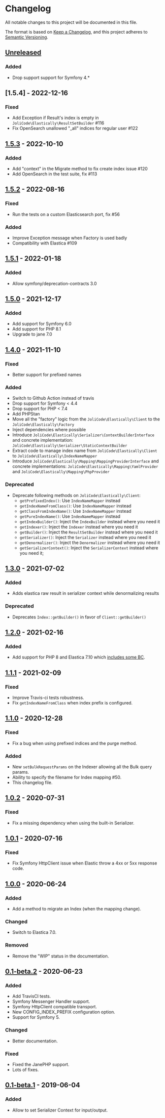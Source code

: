 # Changelog

All notable changes to this project will be documented in this file.

The format is based on [Keep a Changelog](https://keepachangelog.com/en/1.0.0/),
and this project adheres to [Semantic Versioning](https://semver.org/spec/v2.0.0.html).

## [Unreleased]

### Added

- Drop support support for Symfony 4.*

## [1.5.4] - 2022-12-16

### Fixed

- Add Exception if Result's index is empty in `JoliCode\Elastically\ResultSetBuilder` #116
- Fix OpenSearch unallowed "_all" indices for regular user #122

## [1.5.3] - 2022-10-10

### Added

- Add "context" in the Migrate method to fix create index issue #120
- Add OpenSearch in the test suite, fix #113

## [1.5.2] - 2022-08-16

### Fixed

- Run the tests on a custom Elasticsearch port, fix #56

### Added

- Improve Exception message when Factory is used badly
- Compatibility with Elastica #109

## [1.5.1] - 2022-01-18

### Added

- Allow symfony/deprecation-contracts 3.0

## [1.5.0] - 2021-12-17

### Added

- Add support for Symfony 6.0
- Add support for PHP 8.1
- Upgrade to jane 7.0

## [1.4.0] - 2021-11-10

### Fixed

- Better support for prefixed names

### Added

- Switch to Github Action instead of travis
- Drop support for Symfony < 4.4
- Drop support for PHP < 7.4
- Add PHPStan
- Move all the "factory" logic from the `JoliCode\Elastically\Client` to the
  `JoliCode\Elastically\Factory`
- Inject dependencies where possible
- Introduce `JoliCode\Elastically\Serializer\ContextBuilderInterface` and
  concrete implementation: `JoliCode\Elastically\Serializer\StaticContextBuilder`
- Extract code to manage index name from `JoliCode\Elastically\Client` to
  `JoliCode\Elastically\IndexNameMapper`
- Introduce `JoliCode\Elastically\Mapping\MappingProviderInterface` and concrete
  implementations: `JoliCode\Elastically\Mapping\YamlProvider` and
  `JoliCode\Elastically\Mapping\PhpProvider`

### Deprecated

- Deprecate following methods on `JoliCode\Elastically\Client`:
    - `getPrefixedIndex()`: Use `IndexNameMapper` instead
    - `getIndexNameFromClass()`: Use `IndexNameMapper` instead
    - `getClassFromIndexName()`: Use `IndexNameMapper` instead
    - `getPureIndexName()`: Use `IndexNameMapper` instead
    - `getIndexBuilder()`: Inject the `IndexBuilder` instead where you need it
    - `getIndexer()`: Inject the `Indexer` instead where you need it
    - `getBuilder()`: Inject the `ResultSetBuilder` instead where you need it
    - `getSerializer()`: Inject the `Serializer` instead where you need it
    - `getDenormalizer()`: Inject the `Denormalizer` instead where you need it
    - `getSerializerContext()`: Inject the `SerializerContext` instead where you need it;

## [1.3.0] - 2021-07-02

### Added

- Adds elastica raw result in serializer context while denormalizing results

### Deprecated

- Deprecates `Index::getBuilder()` in favor of `Client::getBuilder()`

## [1.2.0] - 2021-02-16

### Added

- Add support for PHP 8 and Elastica 7.10 which [includes some BC](https://github.com/ruflin/Elastica/releases/tag/7.1.0).

## [1.1.1] - 2021-02-09

### Fixed

- Improve Travis-ci tests robustness.
- Fix `getIndexNameFromClass` when index prefix is configured.

## [1.1.0] - 2020-12-28

### Fixed

- Fix a bug when using prefixed indices and the purge method.

### Added

- New `setBulkRequestParams` on the Indexer allowing all the Bulk query params.
- Ability to specify the filename for Index mapping #50.
- This changelog file.

## [1.0.2] - 2020-07-31

### Fixed

- Fix a missing dependency when using the built-in Serializer.

## [1.0.1] - 2020-07-16

### Fixed

- Fix Symfony HttpClient issue when Elastic throw a 4xx or 5xx response code.

## [1.0.0] - 2020-06-24

### Added

- Add a method to migrate an Index (when the mapping change).

### Changed

- Switch to Elastica 7.0.

### Removed

- Remove the "WIP" status in the documentation.

## [0.1-beta.2] - 2020-06-23

### Added

- Add TravisCI tests.
- Symfony Messenger Handler support.
- Symfony HttpClient compatible transport.
- New CONFIG_INDEX_PREFIX configuration option.
- Support for Symfony 5.

### Changed

- Better documentation.

### Fixed

- Fixed the JanePHP support.
- Lots of fixes.

## [0.1-beta.1] - 2019-06-04

### Added

- Allow to set Serializer Context for input/output.

[Unreleased]: https://github.com/jolicode/elastically/compare/v1.5.3...HEAD
[1.5.3]: https://github.com/jolicode/elastically/compare/v1.5.2...v1.5.3
[1.5.2]: https://github.com/jolicode/elastically/compare/v1.5.1...v1.5.2
[1.5.1]: https://github.com/jolicode/elastically/compare/v1.5.0...v1.5.1
[1.5.0]: https://github.com/jolicode/elastically/compare/v1.4.0...v1.5.0
[1.4.0]: https://github.com/jolicode/elastically/compare/v1.3.0...v1.4.0
[1.3.0]: https://github.com/jolicode/elastically/compare/v1.2.0...v1.3.0
[1.2.0]: https://github.com/jolicode/elastically/compare/v1.1.1...v1.2.0
[1.1.1]: https://github.com/jolicode/elastically/compare/v1.1.0...v1.1.1
[1.1.0]: https://github.com/jolicode/elastically/compare/v1.0.2...v1.1.0
[1.0.2]: https://github.com/jolicode/elastically/compare/v1.0.1...v1.0.2
[1.0.1]: https://github.com/jolicode/elastically/compare/v1.0.0...v1.0.1
[1.0.0]: https://github.com/jolicode/elastically/compare/v0.1-beta.2...v1.0.0
[0.1-beta.2]: https://github.com/jolicode/elastically/compare/v0.1-beta.1...v0.1-beta.2
[0.1-beta.1]: https://github.com/jolicode/elastically/releases/tag/v0.1-beta.1
